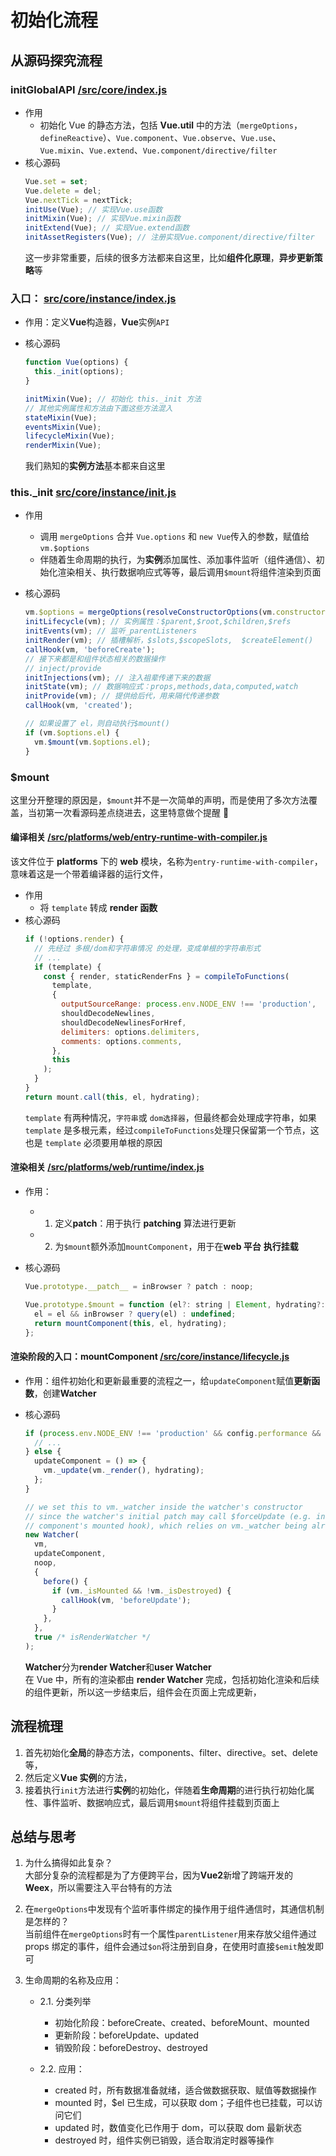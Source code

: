 # 初始化流程

## 从源码探究流程

### initGlobalAPI [/src/core/index.js](https://github.com/vuejs/vue/blob/dev/src/core/global-api/index.js#L21)

- 作用
  - 初始化 Vue 的静态方法，包括 **Vue.util** 中的方法（`mergeOptions`，`defineReactive`）、`Vue.component`、`Vue.observe`、`Vue.use`、`Vue.mixin`、`Vue.extend`、`Vue.component/directive/filter`
- 核心源码
  ```javascript
  Vue.set = set;
  Vue.delete = del;
  Vue.nextTick = nextTick;
  initUse(Vue); // 实现Vue.use函数
  initMixin(Vue); // 实现Vue.mixin函数
  initExtend(Vue); // 实现Vue.extend函数
  initAssetRegisters(Vue); // 注册实现Vue.component/directive/filter
  ```
  这一步非常重要，后续的很多方法都来自这里，比如**组件化原理**，**异步更新策略**等

### 入口： [src/core/instance/index.js](https://github.com/vuejs/vue/blob/dev/src/core/instance/index.js)

- 作用：定义**Vue**构造器，**Vue**实例`API`
- 核心源码

  ```javascript
  function Vue(options) {
    this._init(options);
  }

  initMixin(Vue); // 初始化 this._init 方法
  // 其他实例属性和方法由下面这些方法混入
  stateMixin(Vue);
  eventsMixin(Vue);
  lifecycleMixin(Vue);
  renderMixin(Vue);
  ```

  我们熟知的**实例方法**基本都来自这里

### this.\_init [src/core/instance/init.js](https://github.com/vuejs/vue/blob/dev/src/core/instance/init.js#L16)

- 作用

  - 调用 `mergeOptions` 合并 `Vue.options` 和 `new Vue`传入的参数，赋值给`vm.$options`
  - 伴随着生命周期的执行，为**实例**添加属性、添加事件监听（组件通信）、初始化渲染相关、执行数据响应式等等，最后调用`$mount`将组件渲染到页面

- 核心源码

  ```javascript
  vm.$options = mergeOptions(resolveConstructorOptions(vm.constructor), options || {}, vm);
  initLifecycle(vm); // 实例属性：$parent,$root,$children,$refs
  initEvents(vm); // 监听_parentListeners
  initRender(vm); // 插槽解析，$slots,$scopeSlots,  $createElement()
  callHook(vm, 'beforeCreate');
  // 接下来都是和组件状态相关的数据操作
  // inject/provide
  initInjections(vm); // 注入祖辈传递下来的数据
  initState(vm); // 数据响应式：props,methods,data,computed,watch
  initProvide(vm); // 提供给后代，用来隔代传递参数
  callHook(vm, 'created');

  // 如果设置了 el，则自动执行$mount()
  if (vm.$options.el) {
    vm.$mount(vm.$options.el);
  }
  ```

### $mount

这里分开整理的原因是，`$mount`并不是一次简单的声明，而是使用了多次方法覆盖，当初第一次看源码差点绕进去，这里特意做个提醒 🚩

#### 编译相关 [/src/platforms/web/entry-runtime-with-compiler.js](https://github.com/vuejs/vue/blob/dev/src/platforms/web/entry-runtime-with-compiler.js#L18)

该文件位于 **platforms** 下的 **web** 模块，名称为`entry-runtime-with-compiler`，意味着这是一个带着编译器的运行文件，

- 作用
  - 将 `template` 转成 **render 函数**
- 核心源码
  ```javascript
  if (!options.render) {
    // 先经过 多根/dom和字符串情况 的处理，变成单根的字符串形式
    // ...
    if (template) {
      const { render, staticRenderFns } = compileToFunctions(
        template,
        {
          outputSourceRange: process.env.NODE_ENV !== 'production',
          shouldDecodeNewlines,
          shouldDecodeNewlinesForHref,
          delimiters: options.delimiters,
          comments: options.comments,
        },
        this
      );
    }
  }
  return mount.call(this, el, hydrating);
  ```
  `template` 有两种情况，`字符串`或 `dom选择器`，但最终都会处理成字符串，如果 `template` 是多根元素，经过`compileToFunctions`处理只保留第一个节点，这也是 `template` 必须要用单根的原因

#### 渲染相关 [/src/platforms/web/runtime/index.js](https://github.com/vuejs/vue/blob/dev/src/platforms/web/runtime/index.js#L37)

- 作用：
  - 1. 定义**patch**：用于执行 **patching** 算法进行更新
  - 2. 为`$mount`额外添加`mountComponent`，用于在**web 平台** **执行挂载**
- 核心源码

  ```javascript
  Vue.prototype.__patch__ = inBrowser ? patch : noop;

  Vue.prototype.$mount = function (el?: string | Element, hydrating?: boolean): Component {
    el = el && inBrowser ? query(el) : undefined;
    return mountComponent(this, el, hydrating);
  };
  ```

#### 渲染阶段的入口：mountComponent [/src/core/instance/lifecycle.js](https://github.com/vuejs/vue/blob/dev/src/core/instance/lifecycle.js#L141)

- 作用：组件初始化和更新最重要的流程之一，给`updateComponent`赋值**更新函数**，创建**Watcher**
- 核心源码

  ```javascript
  if (process.env.NODE_ENV !== 'production' && config.performance && mark) {
    // ...
  } else {
    updateComponent = () => {
      vm._update(vm._render(), hydrating);
    };
  }

  // we set this to vm._watcher inside the watcher's constructor
  // since the watcher's initial patch may call $forceUpdate (e.g. inside child
  // component's mounted hook), which relies on vm._watcher being already defined
  new Watcher(
    vm,
    updateComponent,
    noop,
    {
      before() {
        if (vm._isMounted && !vm._isDestroyed) {
          callHook(vm, 'beforeUpdate');
        }
      },
    },
    true /* isRenderWatcher */
  );
  ```

  **Watcher**分为**render Watcher**和**user Watcher**<br>
  在 Vue 中，所有的渲染都由 **render Watcher** 完成，包括初始化渲染和后续的组件更新，所以这一步结束后，组件会在页面上完成更新，

## 流程梳理

1. 首先初始化**全局**的静态方法，components、filter、directive。set、delete 等，
2. 然后定义**Vue 实例**的方法，
3. 接着执行`init`方法进行**实例**的初始化，伴随着**生命周期**的进行执行初始化属性、事件监听、数据响应式，最后调用`$mount`将组件挂载到页面上

## 总结与思考

1. 为什么搞得如此复杂？<br>
   大部分复杂的流程都是为了方便跨平台，因为**Vue2**新增了跨端开发的**Weex**，所以需要注入平台特有的方法
2. 在`mergeOptions`中发现有个监听事件绑定的操作用于组件通信时，其通信机制是怎样的？<br/>
   当前组件在`mergeOptions`时有一个属性`parentListener`用来存放父组件通过 props 绑定的事件，组件会通过`$on`将注册到自身，在使用时直接`$emit`触发即可

3. 生命周期的名称及应用：

   - 2.1. 分类列举

     - 初始化阶段：beforeCreate、created、beforeMount、mounted
     - 更新阶段：beforeUpdate、updated
     - 销毁阶段：beforeDestroy、destroyed

   - 2.2. 应用：

     - created 时，所有数据准备就绪，适合做数据获取、赋值等数据操作
     - mounted 时，$el 已生成，可以获取 dom；子组件也已挂载，可以访问它们
     - updated 时，数值变化已作用于 dom，可以获取 dom 最新状态
     - destroyed 时，组件实例已销毁，适合取消定时器等操作
